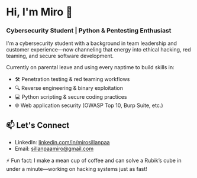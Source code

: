 # Hi, I'm Miro 👋  
### Cybersecurity Student | Python & Pentesting Enthusiast

I'm a cybersecurity student with a background in team leadership and customer experience—now channeling that energy into ethical hacking, red teaming, and secure software development.

Currently on parental leave and using every naptime to build skills in:
- 🛠️ Penetration testing & red teaming workflows  
- 🔍 Reverse engineering & binary exploitation  
- 💻 Python scripting & secure coding practices  
- 🌐 Web application security (OWASP Top 10, Burp Suite, etc.)

## 📫 Let's Connect

- LinkedIn: [linkedin.com/in/mirosillanpaa](https://www.linkedin.com/in/mirosillanpaa)
- Email: sillanpaamiro@gmail.com

⚡ Fun fact: I make a mean cup of coffee and can solve a Rubik’s cube in under a minute—working on hacking systems just as fast!
